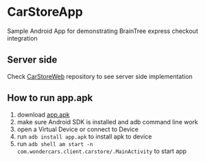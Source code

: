 # CarStoreApp
Sample Android App for demonstrating BrainTree express checkout integration

## Server side
Check [CarStoreWeb](https://github.com/liuwei108/CarStoreWeb) repository to see server side implementation

## How to run app.apk
1. download [app.apk](https://github.com/liuwei108/CarStoreApp/raw/master/app.apk)
1. make sure Android SDK is installed and adb command line work
2. open a Virtual Device or connect to Device
3. run `adb install app.apk` to install apk to device
4. run `adb shell am start -n com.wondercars.client.carstore/.MainActivity` to start app